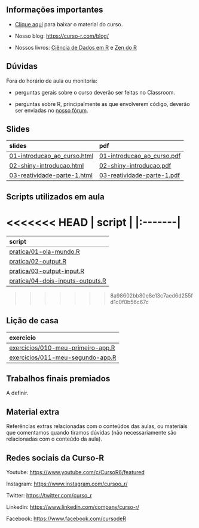 
<!-- README.md is generated from README.Rmd. Please edit that file -->

## Informações importantes

-   [Clique
    aqui](https://github.com/curso-r/main-dashboards/raw/master/material_do_curso.zip)
    para baixar o material do curso.

-   Nosso blog: <https://curso-r.com/blog/>

-   Nossos livros: [Ciência de Dados em R](https://livro.curso-r.com/) e
    [Zen do R](https://curso-r.github.io/zen-do-r/)

## Dúvidas

Fora do horário de aula ou monitoria:

-   perguntas gerais sobre o curso deverão ser feitas no Classroom.

-   perguntas sobre R, principalmente as que envolverem código, deverão
    ser enviadas no [nosso fórum](https://discourse.curso-r.com/).

## Slides

| slides                                                                                                        | pdf                                                                                                         |
|:--------------------------------------------------------------------------------------------------------------|:------------------------------------------------------------------------------------------------------------|
| [01-introducao\_ao\_curso.html](https://curso-r.github.io/main-dashboards/slides/01-introducao_ao_curso.html) | [01-introducao\_ao\_curso.pdf](https://curso-r.github.io/main-dashboards/slides/01-introducao_ao_curso.pdf) |
| [02-shiny-introducao.html](https://curso-r.github.io/main-dashboards/slides/02-shiny-introducao.html)         | [02-shiny-introducao.pdf](https://curso-r.github.io/main-dashboards/slides/02-shiny-introducao.pdf)         |
| [03-reatividade-parte-1.html](https://curso-r.github.io/main-dashboards/slides/03-reatividade-parte-1.html)   | [03-reatividade-parte-1.pdf](https://curso-r.github.io/main-dashboards/slides/03-reatividade-parte-1.pdf)   |

## Scripts utilizados em aula

<<<<<<< HEAD
| script |
|:-------|
=======
| script                                                                                                                        |
| :---------------------------------------------------------------------------------------------------------------------------- |
| [pratica/01-ola-mundo.R](https://github.com/curso-r/202202-dashboards/blob/master/pratica/01-ola-mundo.R)                     |
| [pratica/02-output.R](https://github.com/curso-r/202202-dashboards/blob/master/pratica/02-output.R)                           |
| [pratica/03-output-input.R](https://github.com/curso-r/202202-dashboards/blob/master/pratica/03-output-input.R)               |
| [pratica/04-dois-inputs-outputs.R](https://github.com/curso-r/202202-dashboards/blob/master/pratica/04-dois-inputs-outputs.R) |
>>>>>>> 8a98602bb80e8e13c7aed6d255fd1c0f0b56c67c

## Lição de casa

| exercicio                                                                                                        |
|:-----------------------------------------------------------------------------------------------------------------|
| [exercicios/010-meu-primeiro-app.R](https://curso-r.github.io/main-dashboards/exercicios/010-meu-primeiro-app.R) |
| [exercicios/011-meu-segundo-app.R](https://curso-r.github.io/main-dashboards/exercicios/011-meu-segundo-app.R)   |

## Trabalhos finais premiados

A definir.

## Material extra

Referências extras relacionadas com o conteúdos das aulas, ou materiais
que comentamos quando tiramos dúvidas (não necessariamente são
relacionadas com o conteúdo da aula).

## Redes sociais da Curso-R

Youtube: <https://www.youtube.com/c/CursoR6/featured>

Instagram: <https://www.instagram.com/cursoo_r/>

Twitter: <https://twitter.com/curso_r>

Linkedin: <https://www.linkedin.com/company/curso-r/>

Facebook: <https://www.facebook.com/cursodeR>
